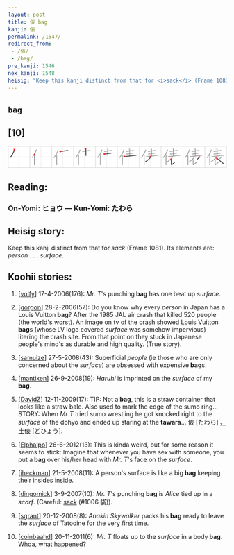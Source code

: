 ```yaml
---
layout: post
title: 俵 bag
kanji: 俵
permalink: /1547/
redirect_from:
 - /俵/
 - /bag/
pre_kanji: 1546
nex_kanji: 1548
heisig: "Keep this kanji distinct from that for <i>sack</i> (Frame 1081). Its elements are: <i>person</i> . . . <i>surface</i>."
---
```


## `bag`

## [10]

<div class="stroke"><img src="../images/E4BFB5.png" /></div>

## Reading:

### On-Yomi: ヒョウ &mdash; Kun-Yomi: たわら

## Heisig story:

Keep this kanji distinct from that for <i>sack</i> (Frame 1081). Its elements are: <i>person</i> . . . <i>surface</i>.

## Koohii stories:

1) [<a href="http://kanji.koohii.com/profile/volfy">volfy</a>] 17-4-2006(176): <em>Mr. T</em>&#039;s punching<strong> bag</strong> has one beat up <em>surface</em>.

2) [<a href="http://kanji.koohii.com/profile/gorgon">gorgon</a>] 28-2-2006(57): Do you know why every <em>person</em> in Japan has a Louis Vuitton<strong> bag</strong>? After the 1985 JAL air crash that killed 520 people (the world&#039;s worst). An image on tv of the crash showed Louis Vuitton<strong> bag</strong>s (whose LV logo covered <em>surface</em> was somehow impervious) litering the crash site. From that point on they stuck in Japanese people&#039;s mind&#039;s as durable and high quality. (True story).

3) [<a href="http://kanji.koohii.com/profile/samuize">samuize</a>] 27-5-2008(43): Superficial <em>people</em> (ie those who are only concerned about the <em>surface</em>) are obsessed with expensive<strong> bag</strong>s.

4) [<a href="http://kanji.koohii.com/profile/mantixen">mantixen</a>] 26-9-2008(19): <em>Haruhi</em> is imprinted on the <em>surface</em> of my<strong> bag</strong>.

5) [<a href="http://kanji.koohii.com/profile/DavidZ">DavidZ</a>] 12-11-2009(17): TIP: Not a<strong> bag</strong>, this is a straw container that looks like a straw bale. Also used to mark the edge of the sumo ring... STORY: When <em>Mr T</em> tried sumo wrestling he got knocked right to the <em>surface</em> of the dohyo and ended up staring at the <strong>tawara</strong>... 俵 [たわら] <a href="midori://search?text=、土俵">、土俵</a> [どひょう].

6) [<a href="http://kanji.koohii.com/profile/Elphalpo">Elphalpo</a>] 26-6-2012(13): This is kinda weird, but for some reason it seems to stick: Imagine that whenever you have sex with someone, you put a<strong> bag</strong> over his/her head with <em>Mr. T</em>&#039;s face on the <em>surface</em>.

7) [<a href="http://kanji.koohii.com/profile/iheckman">iheckman</a>] 21-5-2008(11): A person&#039;s surface is like a big<strong> bag</strong> keeping their insides inside.

8) [<a href="http://kanji.koohii.com/profile/dingomick">dingomick</a>] 3-9-2007(10): <em>Mr. T</em>&#039;s punching <strong>bag</strong> is <em>Alice</em> tied up in a <em>scarf</em>. (Careful: <a href="../1006">sack</a> (#1006 袋)).

9) [<a href="http://kanji.koohii.com/profile/sgrant">sgrant</a>] 20-12-2008(8): <em>Anakin Skywalker</em> packs his<strong> bag</strong> ready to leave the <em>surface</em> of Tatooine for the very first time.

10) [<a href="http://kanji.koohii.com/profile/coinbaahd">coinbaahd</a>] 20-11-2011(6): <em>Mr. T</em> floats up to the <em>surface</em> in a body<strong> bag</strong>. Whoa, what happened?
